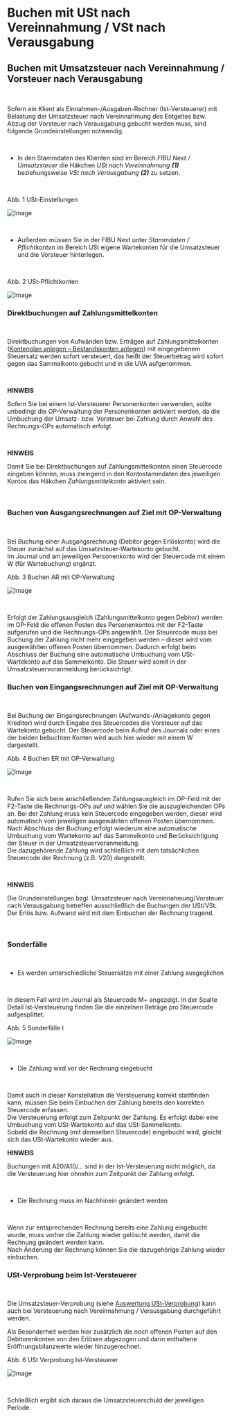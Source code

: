 # Buchen mit USt nach Vereinnahmung / VSt nach Verausgabung

## Buchen mit Umsatzsteuer nach Vereinnahmung / Vorsteuer nach Verausgabung

&nbsp;

Sofern ein Klient als Einnahmen-/Ausgaben-Rechner (Ist-Versteuerer) mit Belastung der Umsatzsteuer nach Vereinnahmung des Entgeltes bzw. Abzug der Vorsteuer nach Verausgabung gebucht werden muss, sind folgende Grundeinstellungen notwendig.

&nbsp;

* In den Stammdaten des Klienten sind im Bereich *FIBU Next / Umsatzsteuer* die Häkchen *USt nach Vereinnahmung* ***(1)*** beziehungsweise *VSt nach Verausgabung* ***(2)*** zu setzen.

&nbsp;

Abb. 1 USt-Einstellungen

![Image](<../assets/NeuesElement145.png>)

&nbsp;

* Außerdem müssen Sie in der FIBU Next unter *Stammdaten / Pflichtkonten* im Bereich USt eigene Wartekonten für die Umsatzsteuer und die Vorsteuer hinterlegen.

&nbsp;

Abb. 2 USt-Pflichtkonten

![Image](<../assets/NeuesElement143.png>)&nbsp;

### Direktbuchungen auf Zahlungsmittelkonten&nbsp;

&nbsp;

Direktbuchungen von Aufwänden bzw. Erträgen auf Zahlungsmittelkonten ([Kontenplan anlegen – Bestandskonten anlegen](<Kontenplane.md#Bestandskonto\_anlegen>)) mit eingegebenem Steuersatz werden sofort versteuert, das heißt der Steuerbetrag wird sofort gegen das Sammelkonto gebucht und in die UVA aufgenommen.

&nbsp;

**HINWEIS**

Sofern Sie bei einem Ist-Versteuerer Personenkonten verwenden, sollte unbedingt die OP-Verwaltung der Personenkonten aktiviert werden, da die Umbuchung der Umsatz- bzw. Vorsteuer bei Zahlung durch Anwahl des Rechnungs-OPs automatisch erfolgt.

&nbsp;

**HINWEIS**

Damit Sie bei Direktbuchungen auf Zahlungsmittelkonten einen Steuercode eingeben können, muss zwingend in den Kontostammdaten des jeweiligen Kontos das Häkchen *Zahlungsmittelkonto* aktiviert sein.

&nbsp;

### Buchen von Ausgangsrechnungen auf Ziel mit OP-Verwaltung

&nbsp;

Bei Buchung einer Ausgangsrechnung (Debitor gegen Erlöskonto) wird die Steuer zunächst auf das Umsatzsteuer-Wartekonto gebucht. \
Im Journal und am jeweiligen Personenkonto wird der Steuercode mit einem W (für Wartebuchung) ergänzt.&nbsp;

Abb. 3 Buchen AR mit OP-Verwaltung

![Image](<../assets/NeuesElement142.png>)

&nbsp;

Erfolgt der Zahlungsausgleich (Zahlungsmittelkonto gegen Debitor) werden im OP-Feld die offenen Posten des Personenkontos mit der F2-Taste aufgerufen und die Rechnungs-OPs angewählt. Der Steuercode muss bei Buchung der Zahlung nicht mehr eingegeben werden – dieser wird vom ausgewählten offenen Posten übernommen. Dadurch erfolgt beim Abschluss der Buchung eine automatische Umbuchung vom USt-Wartekonto auf das Sammelkonto. Die Steuer wird somit in der Umsatzsteuervoranmeldung berücksichtigt.

### Buchen von Eingangsrechnungen auf Ziel mit OP-Verwaltung

&nbsp;

Bei Buchung der Eingangsrechnungen (Aufwands-/Anlagekonto gegen Kreditor) wird durch Eingabe des Steuercodes die Vorsteuer auf das Wartekonto gebucht. Der Steuercode beim Aufruf des Journals oder eines der beiden bebuchten Konten wird auch hier wieder mit einem W dargestellt.

Abb. 4 Buchen ER mit OP-Verwaltung

![Image](<../assets/NeuesElement141.png>)

&nbsp;

Rufen Sie sich beim anschließenden Zahlungsausgleich im OP-Feld mit der F2-Taste die Rechnungs-OPs auf und wählen Sie die auszugleichenden OPs an. Bei der Zahlung muss kein Steuercode eingegeben werden, dieser wird automatisch vom jeweiligen ausgewählten offenen Posten übernommen. Nach Abschluss der Buchung erfolgt wiederum eine automatische Umbuchung vom Wartekonto auf das Sammelkonto und Berücksichtigung der Steuer in der Umsatzsteuervoranmeldung.\
Die dazugehörende Zahlung wird schließlich mit dem tatsächlichen Steuercode der Rechnung (z.B. V20) dargestellt.

&nbsp;

**HINWEIS**

Die Grundeinstellungen bzgl. Umsatzsteuer nach Vereinnahmung/Vorsteuer nach Verausgabung betreffen ausschließlich die Buchungen der USt/VSt. Der Erlös bzw. Aufwand wird mit dem Einbuchen der Rechnung tragend.

&nbsp;

### Sonderfälle

&nbsp;

* Es werden unterschiedliche Steuersätze mit einer Zahlung ausgeglichen

&nbsp;

In diesem Fall wird im Journal als Steuercode M+ angezeigt. In der Spalte Detail Ist-Versteuerung finden Sie die einzelnen Beträge pro Steuercode aufgesplittet.

Abb. 5 Sonderfälle I

![Image](<../assets/NeuesElement140.png>)

&nbsp;

* Die Zahlung wird vor der Rechnung eingebucht

&nbsp;

Damit auch in dieser Konstellation die Versteuerung korrekt stattfinden kann, müssen Sie beim Einbuchen der Zahlung bereits den korrekten Steuercode erfassen.\
Die Versteuerung erfolgt zum Zeitpunkt der Zahlung. Es erfolgt dabei eine Umbuchung vom USt-Wartekonto auf das USt-Sammelkonto.\
Sobald die Rechnung (mit demselben Steuercode) eingebucht wird, gleicht sich das USt-Wartekonto wieder aus.

**HINWEIS**

Buchungen mit A20/A10/… sind in der Ist-Versteuerung nicht möglich, da die Versteuerung hier ohnehin zum Zeitpunkt der Zahlung erfolgt.

&nbsp;

* Die Rechnung muss im Nachhinein geändert werden

&nbsp;

Wenn zur entsprechenden Rechnung bereits eine Zahlung eingebucht wurde, muss vorher die Zahlung wieder gelöscht werden, damit die Rechnung geändert werden kann.\
Nach Änderung der Rechnung können Sie die dazugehörige Zahlung wieder einbuchen.

### USt-Verprobung beim Ist-Versteuerer

&nbsp;

Die Umsatzsteuer-Verprobung (siehe [Auswertung USt-Verprobung](<USt-Verprobung.md>)) kann auch bei Versteuerung nach Vereinnahmung / Verausgabung durchgeführt werden.

Als Besonderheit werden hier zusätzlich die noch offenen Posten auf den Debitorenkonten von den Erlösen abgezogen und darin enthaltene Eröffnungsbilanzwerte wieder hinzugerechnet.

Abb. 6 USt Verprobung Ist-Versteuerer

![Image](<../assets/NeuesElement139.png>)

&nbsp;

Schließlich ergibt sich daraus die Umsatzsteuerschuld der jeweiligen Periode.

